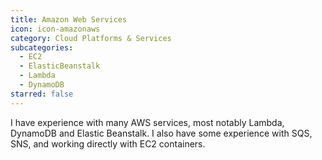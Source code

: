 ```yaml
---
title: Amazon Web Services
icon: icon-amazonaws
category: Cloud Platforms & Services
subcategories:
  - EC2
  - ElasticBeanstalk
  - Lambda
  - DynamoDB
starred: false
---
```

I have experience with many AWS services, most notably Lambda, DynamoDB and Elastic Beanstalk. I also have some experience with SQS, SNS, and working directly with EC2 containers.
